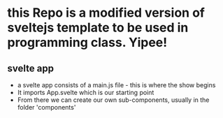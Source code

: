 # this Repo is a modified version of sveltejs template to be used in programming class. Yipee!



## svelte app

- a svelte app consists of a main.js file - this is where the show begins 
- It imports App.svelte which is our starting point
- From there we can create our own sub-components, usually in the folder 'components'